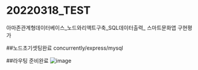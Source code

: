 # 20220318_TEST
아마존관계형데이터베이스_노드와리액트구축_SQL데이터출력_ 스마트문화앱 구현평가

##노드초기셋팅완료
concurrently/express/mysql

##라우팅 준비완료
![image](https://user-images.githubusercontent.com/96407389/158959887-fd45e89e-9008-418e-a675-ff7a82178095.png)
